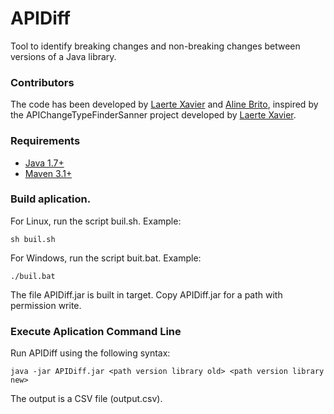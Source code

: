 # APIDiff
Tool to identify breaking changes and non-breaking changes between  versions of a Java library.

### Contributors
The code has been developed by [Laerte Xavier](https://github.com/xavierlaerte) and [Aline Brito](https://github.com/alinebrito), inspired by the APIChangeTypeFinderSanner project developed by  [Laerte Xavier](https://github.com/xavierlaerte).

### Requirements

* [Java 1.7+](http://www.oracle.com/technetwork/java/javase/downloads/jdk8-downloads-2133151.html)
* [Maven 3.1+](https://maven.apache.org/download.cgi)

### Build aplication.

For Linux, run the script buil.sh. Example:

```
sh buil.sh
```
For Windows, run the script buit.bat. Example:

```
./buil.bat
```
The file APIDiff.jar is built  in target. Copy APIDiff.jar for a path with permission write.

### Execute Aplication Command Line

Run APIDiff using the following syntax:

```
java -jar APIDiff.jar <path version library old> <path version library new>
```

The output is a CSV file (output.csv).
